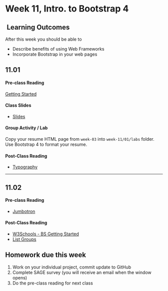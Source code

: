 # Week 11, Intro. to Bootstrap 4

## <i class="fa fa-star"></i>&nbsp;Learning Outcomes ###
After this week you should be able to 

- Describe benefits of using Web Frameworks
- Incorporate Bootstrap in your web pages


## 11.01

#### Pre-class Reading
[Getting Started](https://getbootstrap.com/docs/4.3/getting-started/introduction/)

#### Class Slides  

- [Slides](../slides/ist263-w9-1.pdf)

#### Group Activity / Lab  
Copy your resume HTML page from `week-03` into `week-11/01/labs` folder. Use Bootstrap 4 to format your resume. 


#### Post-Class Reading
- [Typography](https://getbootstrap.com/docs/4.3/content/typography/)

---  

## 11.02

#### Pre-class Reading
- [Jumbotron](https://getbootstrap.com/docs/4.3/components/jumbotron/)


#### Post-Class Reading
- [W3Schools - BS Getting Started](https://www.w3schools.com/bootstrap4/)
- [List Groups](https://getbootstrap.com/docs/4.3/components/list-group/)


## Homework due this week ###
1. Work on your individual project, commit update to GitHub
5. Complete SAGE survey (you will receive an email when the window opens)
6. Do the pre-class reading for next class
